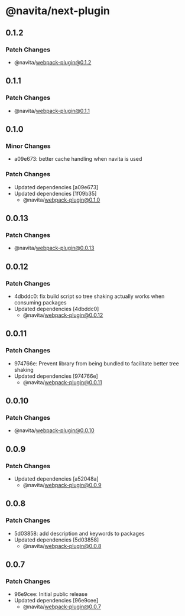 # @navita/next-plugin

## 0.1.2

### Patch Changes

- @navita/webpack-plugin@0.1.2

## 0.1.1

### Patch Changes

- @navita/webpack-plugin@0.1.1

## 0.1.0

### Minor Changes

- a09e673: better cache handling when navita is used

### Patch Changes

- Updated dependencies [a09e673]
- Updated dependencies [1f09b35]
  - @navita/webpack-plugin@0.1.0

## 0.0.13

### Patch Changes

- @navita/webpack-plugin@0.0.13

## 0.0.12

### Patch Changes

- 4dbddc0: fix build script so tree shaking actually works when consuming packages
- Updated dependencies [4dbddc0]
  - @navita/webpack-plugin@0.0.12

## 0.0.11

### Patch Changes

- 974766e: Prevent library from being bundled to facilitate better tree shaking
- Updated dependencies [974766e]
  - @navita/webpack-plugin@0.0.11

## 0.0.10

### Patch Changes

- @navita/webpack-plugin@0.0.10

## 0.0.9

### Patch Changes

- Updated dependencies [a52048a]
  - @navita/webpack-plugin@0.0.9

## 0.0.8

### Patch Changes

- 5d03858: add description and keywords to packages
- Updated dependencies [5d03858]
  - @navita/webpack-plugin@0.0.8

## 0.0.7

### Patch Changes

- 96e9cee: Initial public release
- Updated dependencies [96e9cee]
  - @navita/webpack-plugin@0.0.7
